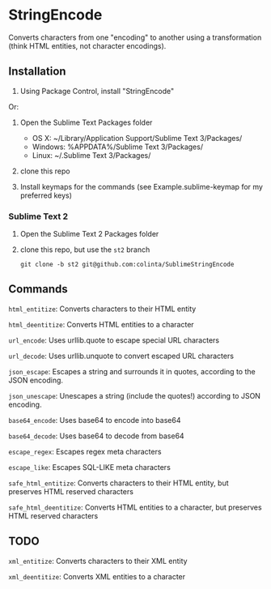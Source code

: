 StringEncode
============

Converts characters from one "encoding" to another using a transformation (think HTML entities, not character encodings).

Installation
------------

1. Using Package Control, install "StringEncode"

Or:

1. Open the Sublime Text Packages folder

    - OS X: ~/Library/Application Support/Sublime Text 3/Packages/
    - Windows: %APPDATA%/Sublime Text 3/Packages/
    - Linux: ~/.Sublime Text 3/Packages/

2. clone this repo
3. Install keymaps for the commands (see Example.sublime-keymap for my preferred keys)

### Sublime Text 2

1. Open the Sublime Text 2 Packages folder
2. clone this repo, but use the `st2` branch

       git clone -b st2 git@github.com:colinta/SublimeStringEncode

Commands
--------

`html_entitize`: Converts characters to their HTML entity

`html_deentitize`: Converts HTML entities to a character

`url_encode`: Uses urllib.quote to escape special URL characters

`url_decode`: Uses urllib.unquote to convert escaped URL characters

`json_escape`: Escapes a string and surrounds it in quotes, according to the JSON encoding.

`json_unescape`: Unescapes a string (include the quotes!) according to JSON encoding.

`base64_encode`: Uses base64 to encode into base64

`base64_decode`: Uses base64 to decode from base64

`escape_regex`: Escapes regex meta characters

`escape_like`: Escapes SQL-LIKE meta characters

`safe_html_entitize`: Converts characters to their HTML entity, but preserves HTML reserved characters

`safe_html_deentitize`: Converts HTML entities to a character, but preserves HTML reserved characters

TODO
----

`xml_entitize`: Converts characters to their XML entity

`xml_deentitize`: Converts XML entities to a character
